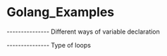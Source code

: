 # Golang_Examples
 
--------------- Different ways of variable declaration

--------------- Type of loops 